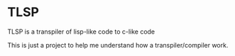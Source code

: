 # TLSP
TLSP is a transpiler of lisp-like code to c-like code

This is just a project to help me understand how a transpiler/compiler work.

